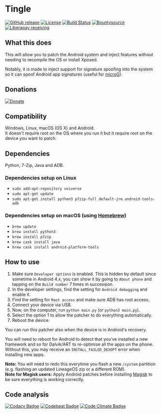 # Tingle
[![GitHub release](https://img.shields.io/github/release/ale5000-git/tingle.svg)](https://github.com/ale5000-git/pycompatlayer/releases/latest)
[![License](https://img.shields.io/github/license/ale5000-git/tingle.svg)](https://github.com/ale5000-git/tingle)
[![Build Status](https://travis-ci.org/ale5000-git/tingle.svg?branch=master)](https://travis-ci.org/ale5000-git/tingle)
[![Bountysource](https://img.shields.io/bountysource/team/tingle-patcher/activity.svg)](https://www.bountysource.com/teams/tingle-patcher)
[![Liberapay receiving](https://img.shields.io/liberapay/receives/Tingle.svg)](https://liberapay.com/Tingle/)

## What this does
This will allow you to patch the Android system and inject features without needing to recompile the OS or install Xposed.

Notably, it is made to inject support for signature spoofing into the system so it can spoof Android app signatures (useful for [microG](https://microg.org/)).

## Donations
[![Donate](https://liberapay.com/assets/widgets/donate.svg)](https://liberapay.com/Tingle/donate "Donate using Liberapay")

## Compatibility
Windows, Linux, macOS (OS X) and Android.  
It doesn't require root on the OS where you run it but it require root on the device you want to patch.

## Dependencies
Python, 7-Zip, Java and ADB.

### Dependencies setup on Linux
* `sudo add-apt-repository universe`
* `sudo apt-get update`
* `sudo apt-get install python3 p7zip-full default-jre android-tools-adb`

### Dependencies setup on macOS (using [Homebrew](https://brew.sh/))
* `brew update`
* `brew install python3`
* `brew install p7zip`
* `brew cask install java`
* `brew cask install android-platform-tools`

## How to use
1. Make sure `Developer options` is enabled. This is hidden by default since sometime in Android 4.x, you can show it by going to `About phone` and tapping on the `Build number` 7 times in succession.
2. In the developer settings, find the setting for `Android debugging` and enable it.
3. Find the setting for `Root access` and make sure ADB has root access.
4. Connect your device via USB.
5. Now, on the computer, run `python main.py` (or `python3 main.py`).
6. Select the option 1 to allow the patcher to do everything automatically.
7. Reboot the device.

You can run this patcher also when the device is in Android's recovery.

You will need to reboot for Android to detect that you've installed a new framework and so for Dalvik/ART to re-optimise all the apps on the phone. Without this, you may receive an `INSTALL_FAILED_DEXOPT` error when installing new apps.

**Note:** You will need to redo this everytime you flash a new `/system` partition (e.g. flashing an updated LineageOS zip or a different ROM).  
**Note for Magisk users:** Apply Android patches before installing [Magisk](https://forum.xda-developers.com/showthread.php?t=3473445) to be sure everything is working correctly.

## Code analysis
[![Codacy Badge](https://api.codacy.com/project/badge/Grade/6f54e54bf5bf43c1ad8fd73e26f7ce79)](https://www.codacy.com/app/ale5000-git/tingle?utm_source=github.com&amp;utm_medium=referral&amp;utm_content=ale5000-git/tingle&amp;utm_campaign=Badge_Grade)
[![Codebeat Badge](https://codebeat.co/badges/1e76f80a-957c-44df-9075-9cde78fb2093)](https://codebeat.co/projects/github-com-ale5000-git-tingle-master)
[![Code Climate Badge](https://codeclimate.com/github/ale5000-git/tingle/badges/gpa.svg)](https://codeclimate.com/github/ale5000-git/tingle)
